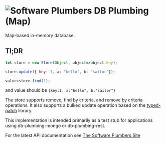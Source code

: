 # ![Software Plumbers](http://docs.softwareplumbers.com/common/img/SquareIdent-160.png) DB Plumbing (Map)

Map-based in-memory database.

## Tl;DR

```javascript
let store = new Store(Object, object=>object.key);

store.update({ key: 1, a: "hello", b: "sailor"});

value=store.find(1);
```

and value should be `{key:1, a:"hello", b:"sailor"}`

The store supports remove, find by criteria, and remove by criteria operations. It also supports a bulked update operation based on the [typed-patch](https://npmjs.org/packages/typed-patch) library.

This implementation is intended primarily as a test stub for applications using db-plumbing-mongo or db-plumbing-rest.

For the latest API documentation see [The Software Plumbers Site](http://docs.softwareplumbers.com/db-plumbing-map/master)
